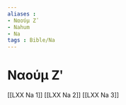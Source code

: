 ```yaml
---
aliases : 
- Ναούμ Ζʹ
- Nahum
- Na
tags : Bible/Na
---
```


# Ναούμ Ζʹ

[[LXX Na 1]]
[[LXX Na 2]]
[[LXX Na 3]]
